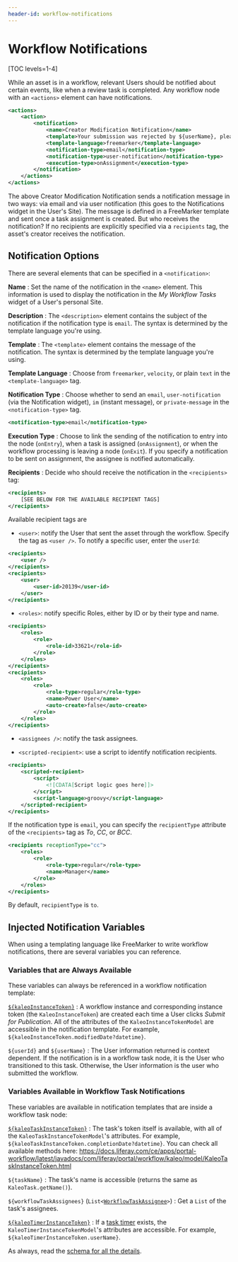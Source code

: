 ```yaml
---
header-id: workflow-notifications
---
```


# Workflow Notifications

[TOC levels=1-4]

While an asset is in a workflow, relevant Users should be notified about certain
events, like when a review task is completed. Any workflow node with an
`<actions>` element can have notifications.

```xml
<actions>
    <action>
        <notification>
            <name>Creator Modification Notification</name>
            <template>Your submission was rejected by ${userName}, please modify and resubmit.</template>
            <template-language>freemarker</template-language>
            <notification-type>email</notification-type>
            <notification-type>user-notification</notification-type>
            <execution-type>onAssignment</execution-type>
        </notification>
    </actions>
</actions>
```

The above Creator Modification Notification sends a notification message in two
ways: via email and via user notification (this goes to the Notifications widget
in the User's Site). The message is defined in a FreeMarker template and sent
once a task assignment is created. But who receives the notification? If no
recipients are explicitly specified via a `recipients` tag, the asset's creator
receives the notification.

## Notification Options

There are several elements that can be specified in a `<notification>`:

**Name**
: Set the name of the notification in the `<name>` element. This information is
used to display the notification in the _My Workflow Tasks_ widget of a User's
personal Site.

**Description**
: The `<description>` element contains the subject of the notification if the
notification type is `email`. The syntax is determined by the template language
you're using.

**Template**
: The `<template>` element contains the message of the notification. The syntax
is determined by the template language you're using.

**Template Language**
: Choose from `freemarker`, `velocity`, or plain `text` in the
`<template-language>` tag.

**Notification Type**
: Choose whether to send an `email`, `user-notification` (via the Notification
widget), `im` (instant message), or `private-message` in the
`<notification-type>` tag.

```xml
<notification-type>email</notification-type>
```

**Execution Type**
: Choose to link the sending of the notification to entry into the node
(`onEntry`), when a task is assigned (`onAssignment`), or when the workflow
processing is leaving a node (`onExit`). If you specify a notification to be
sent on assignment, the assignee is notified automatically.

**Recipients**
: Decide who should receive the notification in the `<recipients>` tag:

```xml
<recipients>
    [SEE BELOW FOR THE AVAILABLE RECIPIENT TAGS]
</recipients>
```

Available recipient tags are

- `<user>`: notify the User that sent the asset through the workflow.
  Specify the tag as `<user />`. To notify a specific user, enter the
  `userId`:

```xml
<recipients>
    <user />
</recipients>
<recipients>
    <user>
        <user-id>20139</user-id>
    </user>
</recipients>
```

- `<roles>`: notify specific Roles, either by ID or by their type and name.

```xml
<recipients>
    <roles>
        <role>
            <role-id>33621</role-id>
        </role>
    </roles>
</recipients>
<recipients>
    <roles>
        <role>
            <role-type>regular</role-type>
            <name>Power User</name>
            <auto-create>false</auto-create>
        </role>
    </roles>
</recipients>
```

- `<assignees />`: notify the task assignees.

- `<scripted-recipient>`: use a script to identify notification recipients.

```xml
<recipients>
    <scripted-recipient>
        <script>
            <![CDATA[Script logic goes here]]>
        </script>
        <script-language>groovy</script-language>
    </scripted-recipient>
</recipients>
```

If the notification type is `email`, you can specify the `recipientType`
attribute of the `<recipients>` tag as _To_, _CC_, or _BCC_.

```xml
<recipients receptionType="cc">
    <roles>
        <role>
            <role-type>regular</role-type>
            <name>Manager</name>
        </role>
    </roles>
</recipients>
```

By default, `recipientType` is `to`.

## Injected Notification Variables

When using a templating language like FreeMarker to write workflow
notifications, there are several variables you can reference.

### Variables that are Always Available

These variables can always be referenced in a workflow notification template:

[`${kaleoInstanceToken}`](https://github.com/liferay/liferay-portal/blob/7.2.0-ga1/modules/apps/portal-workflow/portal-workflow-kaleo-api/src/main/java/com/liferay/portal/workflow/kaleo/model/KaleoInstanceToken.java)
: A workflow instance and corresponding instance token (the
`KaleoInstanceToken`) are created each time a User clicks _Submit for
Publication_. All of the attributes of the `KaleoInstanceTokenModel` are
accessible in the notification template. For example,
`${kaleoInstanceToken.modifiedDate?datetime}`.

`${userId}` and `${userName}`
: The User information returned is context dependent. If the notification is in
a workflow task node, it is the User who transitioned to this task.
Otherwise, the User information is the user who submitted the workflow.

### Variables Available in Workflow Task Notifications

These variables are available in notification templates that are inside a
workflow task node:

[`${kaleoTaskInstanceToken}`](https://github.com/liferay/liferay-portal/blob/7.2.0-ga1/modules/apps/portal-workflow/portal-workflow-kaleo-api/src/main/java/com/liferay/portal/workflow/kaleo/model/KaleoTaskInstanceToken.java)
: The task's token itself is available, with all of the
`KaleoTaskInstanceTokenModel`'s attributes. For example,
`${kaleoTaskInstanceToken.completionDate?datetime}`.
You can check all available methods here: https://docs.liferay.com/ce/apps/portal-workflow/latest/javadocs/com/liferay/portal/workflow/kaleo/model/KaleoTaskInstanceToken.html

`${taskName}`
: The task's name is accessible (returns the same as `KaleoTask.getName()`).

`${workflowTaskAssignees}` (`List<`[`WorkflowTaskAssignee`](https://github.com/liferay/liferay-portal/blob/7.2.0-ga1/portal-kernel/src/com/liferay/portal/kernel/workflow/WorkflowTaskAssignee.java)`>`)
: Get a `List` of the task's assignees.

[`${kaleoTimerInstanceToken}`](https://github.com/liferay/liferay-portal/blob/7.2.0-ga1/modules/apps/portal-workflow/portal-workflow-kaleo-api/src/main/java/com/liferay/portal/workflow/kaleo/model/KaleoTimerInstanceToken.java)
: If a [task
timer](/docs/7-2/reference/-/knowledge_base/r/workflow-task-nodes/#task-timers)
exists, the `KaleoTimerInstanceTokenModel`'s attributes are accessible. For
example, `${kaleoTimerInstanceToken.userName}`.

<!--
${kaleoInstanceToken.modifiedDate?datetime}

KaleoInstanceTokenModifiedDate = ?datetime${kaleoInstanceToken.modifiedDate}
User ID = ${userId}
User Name = ${userName}
Task Name = ${taskName}
KaleoTaskInstanceToken = ${kaleoTaskInstanceToken}
Task Assignees = ${workflowTaskAssignees}

What's this?

```java
for (Map.Entry<String, Serializable> entry :
        workflowContext.entrySet()) {

    template.put(entry.getKey(), entry.getValue());
}
```
-->

As always, read the
[schema for all the details](https://www.liferay.com/dtd/liferay-workflow-definition_7_1_0.xsd).

